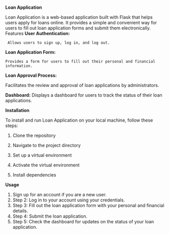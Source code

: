 **Loan Application**

Loan Application is a web-based application built with Flask that helps users apply for loans online. It provides a simple and convenient way for users to fill out loan application forms and submit them electronically.
Features
**User Authentication:**
    
     Allows users to sign up, log in, and log out.
**Loan Application Form:**

    Provides a form for users to fill out their personal and financial information.
**Loan Approval Process:**

 Facilitates the review and approval of loan applications by administrators.
    
**Dashboard:**
 Displays a dashboard for users to track the status of their loan applications.


**Installation**

To install and run Loan Application on your local machine, follow these steps:

1. Clone the repository

2. Navigate to the project directory

3. Set up a virtual environment

4. Activate the virtual environment

5. Install dependencies

**Usage**
1. Sign up for an account if you are a new user.
2. Step 2: Log in to your account using your credentials.
3. Step 3: Fill out the loan application form with your personal and financial details.
4. Step 4: Submit the loan application.
5. Step 5: Check the dashboard for updates on the status of your loan application.